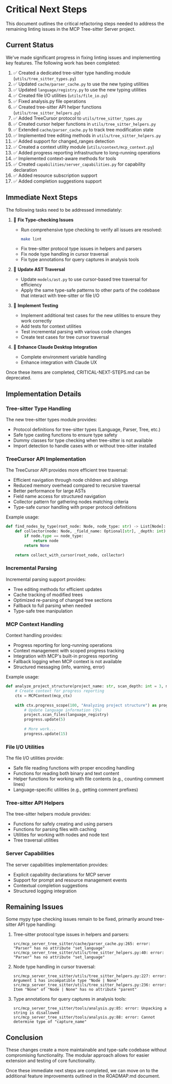 # Critical Next Steps

This document outlines the critical refactoring steps needed to address the remaining linting issues in the MCP Tree-sitter Server project.

## Current Status

We've made significant progress in fixing linting issues and implementing key features. The following work has been completed:

1. ✅ Created a dedicated tree-sitter type handling module (`utils/tree_sitter_types.py`)
2. ✅ Updated `cache/parser_cache.py` to use the new typing utilities
3. ✅ Updated `language/registry.py` to use the new typing utilities
4. ✅ Created file I/O utilities (`utils/file_io.py`)
5. ✅ Fixed analysis.py file operations
6. ✅ Created tree-sitter API helper functions (`utils/tree_sitter_helpers.py`)
7. ✅ Added TreeCursor protocol to `utils/tree_sitter_types.py`
8. ✅ Created cursor helper functions in `utils/tree_sitter_helpers.py`
9. ✅ Extended `cache/parser_cache.py` to track tree modification state
10. ✅ Implemented tree editing methods in `utils/tree_sitter_helpers.py`
11. ✅ Added support for changed_ranges detection
12. ✅ Created a context utility module (`utils/context/mcp_context.py`)
13. ✅ Added progress reporting infrastructure to long-running operations
14. ✅ Implemented context-aware methods for tools
15. ✅ Created `capabilities/server_capabilities.py` for capability declaration
16. ✅ Added resource subscription support
17. ✅ Added completion suggestions support

## Immediate Next Steps

The following tasks need to be addressed immediately:

1. 🔄 **Fix Type-checking Issues**
   - Run comprehensive type checking to verify all issues are resolved:
     ```bash
     make lint
     ```
   - Fix tree-sitter protocol type issues in helpers and parsers
   - Fix node type handling in cursor traversal
   - Fix type annotations for query captures in analysis tools

2. 🔄 **Update AST Traversal**
   - Update `models/ast.py` to use cursor-based tree traversal for efficiency
   - Apply the same type-safe patterns to other parts of the codebase that interact with tree-sitter or file I/O

3. 🔄 **Implement Testing**
   - Implement additional test cases for the new utilities to ensure they work correctly
   - Add tests for context utilities
   - Test incremental parsing with various code changes
   - Create test cases for tree cursor traversal

4. 🔄 **Enhance Claude Desktop Integration**
   - Complete environment variable handling
   - Enhance integration with Claude UX

Once these items are completed, CRITICAL-NEXT-STEPS.md can be deprecated.

## Implementation Details

### Tree-sitter Type Handling

The new tree-sitter types module provides:

- Protocol definitions for tree-sitter types (Language, Parser, Tree, etc.)
- Safe type casting functions to ensure type safety
- Dummy classes for type checking when tree-sitter is not available
- Import detection to handle cases with or without tree-sitter installed

### TreeCursor API Implementation

The TreeCursor API provides more efficient tree traversal:
- Efficient navigation through node children and siblings
- Reduced memory overhead compared to recursive traversal
- Better performance for large ASTs
- Field name access for structured navigation
- Collector pattern for gathering nodes matching criteria
- Type-safe cursor handling with proper protocol definitions

Example usage:

```python
def find_nodes_by_type(root_node: Node, node_type: str) -> List[Node]:
    def collector(node: Node, _field_name: Optional[str], _depth: int) -> Optional[Node]:
        if node.type == node_type:
            return node
        return None
    
    return collect_with_cursor(root_node, collector)
```

### Incremental Parsing

Incremental parsing support provides:
- Tree editing methods for efficient updates
- Cache tracking of modified trees
- Optimized re-parsing of changed tree sections
- Fallback to full parsing when needed
- Type-safe tree manipulation

### MCP Context Handling

Context handling provides:
- Progress reporting for long-running operations
- Context management with scoped progress tracking
- Integration with MCP's built-in progress reporting
- Fallback logging when MCP context is not available
- Structured messaging (info, warning, error)

Example usage:

```python
def analyze_project_structure(project_name: str, scan_depth: int = 3, mcp_ctx: Optional[Any] = None) -> Dict[str, Any]:
    # Create context for progress reporting
    ctx = MCPContext(mcp_ctx)
    
    with ctx.progress_scope(100, "Analyzing project structure") as progress:
        # Update language information (5%)
        project.scan_files(language_registry)
        progress.update(5)
        
        # More work...
        progress.update(15)
```

### File I/O Utilities

The file I/O utilities provide:

- Safe file reading functions with proper encoding handling
- Functions for reading both binary and text content
- Helper functions for working with file contents (e.g., counting comment lines)
- Language-specific utilities (e.g., getting comment prefixes)

### Tree-sitter API Helpers

The tree-sitter helpers module provides:

- Functions for safely creating and using parsers
- Functions for parsing files with caching
- Utilities for working with nodes and node text
- Tree traversal utilities

### Server Capabilities

The server capabilities implementation provides:
- Explicit capability declarations for MCP server
- Support for prompt and resource management events
- Contextual completion suggestions
- Structured logging integration

## Remaining Issues

Some mypy type checking issues remain to be fixed, primarily around tree-sitter API type handling:

1. Tree-sitter protocol type issues in helpers and parsers:
   ```
   src/mcp_server_tree_sitter/cache/parser_cache.py:265: error: "Parser" has no attribute "set_language"
   src/mcp_server_tree_sitter/utils/tree_sitter_helpers.py:40: error: "Parser" has no attribute "set_language"
   ```

2. Node type handling in cursor traversal:
   ```
   src/mcp_server_tree_sitter/utils/tree_sitter_helpers.py:227: error: Argument 1 has incompatible type "Node | None"
   src/mcp_server_tree_sitter/utils/tree_sitter_helpers.py:236: error: Item "None" of "Node | None" has no attribute "parent"
   ```

3. Type annotations for query captures in analysis tools:
   ```
   src/mcp_server_tree_sitter/tools/analysis.py:85: error: Unpacking a string is disallowed
   src/mcp_server_tree_sitter/tools/analysis.py:88: error: Cannot determine type of "capture_name"
   ```

## Conclusion

These changes create a more maintainable and type-safe codebase without compromising functionality. The modular approach allows for easier extension and testing of core functionality.

Once these immediate next steps are completed, we can move on to the additional feature improvements outlined in the ROADMAP.md document.
